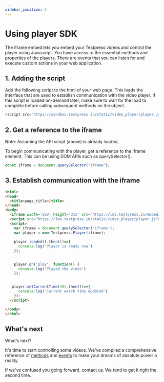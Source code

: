 ```yaml
---
sidebar_position: 2
---
```


# Using player SDK

The iframe embed lets you embed your Testpress videos and control the player using Javascript. You have access to the essential methods and properties of the players. There are events that you can listen for and execute custom actions in your web application.

## 1. Adding the script

Add the following script to the html of your web page. This loads the interface that are used to establish communication with the video player. If this script is loaded on-demand later, make sure to wait for the load to complete before calling subsequent methods on the object.

```js
<script src="https://sandbox.testpress.in/static/video_player/player.js"></script>
```

## 2. Get a reference to the iframe

Note: Assuming the API script (above) is already loaded, 

To begin communicating with the player, get a reference to the iframe element. This can be using DOM APIs such as querySelector().

```js
const iframe = document.querySelector("iframe");
```

## 3. Establish communication with the iframe

```html
<html>
<head>
  <title>page_title</title>
</head>
<body>
  <iframe width='560' height='315' src='https://lms.testpress.in/embed/cnwKtQwNmbG' title='DDE video 12' frameborder='0' allow='accelerometer; autoplay; clipboard-write; encrypted-media; gyroscope; picture-in-picture' allowfullscreen></iframe>
  <script src="https://lms.testpress.in/static/video_player/player.js"></script>
  <script>
    var iframe = document.querySelector('iframe');
    var player = new Testpress.Player(iframe);
   
    player.loaded().then(()=>{
      console.log('Player is ready now')
    }); 
    

    player.on('play', function() {
      console.log('Played the video')
    });

        
   player.setCurrentTime(30).then(()=>{
      console.log('Current watch time updated')
    });
  </script>

</body>
</html>


```

## What's next

What's next?

It's time to start controlling some videos. We've compiled a comprehensive reference of [methods](http://localhost:3001/testpress_docs/docs/video-embedding/player-sdk/player-methods) and [events](http://localhost:3001/testpress_docs/docs/video-embedding/player-sdk/player-events) to make your dreams of absolute power a reality.

If we've confused you going forward, contact us. We tend to get it right the second time.